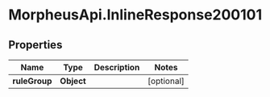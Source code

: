 # MorpheusApi.InlineResponse200101

## Properties

Name | Type | Description | Notes
------------ | ------------- | ------------- | -------------
**ruleGroup** | **Object** |  | [optional] 


